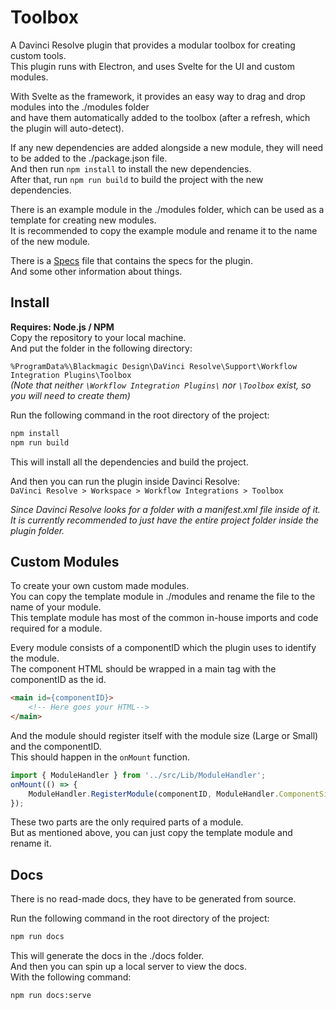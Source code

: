 # Toolbox

A Davinci Resolve plugin that provides a modular toolbox for creating custom tools.  
This plugin runs with Electron, and uses Svelte for the UI and custom modules.  

With Svelte as the framework, it provides an easy way to drag and drop modules into the ./modules folder  
and have them automatically added to the toolbox (after a refresh, which the plugin will auto-detect).  

If any new dependencies are added alongside a new module, they will need to be added to the ./package.json file.  
And then run `npm install` to install the new dependencies.  
After that, run `npm run build` to build the project with the new dependencies.  

There is an example module in the ./modules folder, which can be used as a template for creating new modules.  
It is recommended to copy the example module and rename it to the name of the new module.  

There is a [Specs](./Specs.md) file that contains the specs for the plugin.  
And some other information about things.  

## Install

**Requires: Node.js / NPM**  
Copy the repository to your local machine.  
And put the folder in the following directory:  

`%ProgramData%\Blackmagic Design\DaVinci Resolve\Support\Workflow Integration Plugins\Toolbox`  
*(Note that neither `\Workflow Integration Plugins\` nor `\Toolbox` exist, so you will need to create them)*  

Run the following command in the root directory of the project:  

```bash  
npm install  
npm run build  
```  

This will install all the dependencies and build the project.  

And then you can run the plugin inside Davinci Resolve:  
`DaVinci Resolve > Workspace > Workflow Integrations > Toolbox`  

*Since Davinci Resolve looks for a folder with a manifest.xml file inside of it.  
It is currently recommended to just have the entire project folder inside the plugin folder.*  

## Custom Modules

To create your own custom made modules.  
You can copy the template module in ./modules and rename the file to the name of your module.  
This template module has most of the common in-house imports and code required for a module.  

Every module consists of a componentID which the plugin uses to identify the module.  
The component HTML should be wrapped in a main tag with the componentID as the id.  

```HTML
<main id={componentID}>
    <!-- Here goes your HTML-->
</main>
```

And the module should register itself with the module size (Large or Small) and the componentID.  
This should happen in the `onMount` function.  

```js
import { ModuleHandler } from '../src/Lib/ModuleHandler';
onMount(() => {
    ModuleHandler.RegisterModule(componentID, ModuleHandler.ComponentSize.Large);
});
```

These two parts are the only required parts of a module.  
But as mentioned above, you can just copy the template module and rename it.  

## Docs  

There is no read-made docs, they have to be generated from source.  

Run the following command in the root directory of the project:  

```bash
npm run docs
```

This will generate the docs in the ./docs folder.  
And then you can spin up a local server to view the docs.  
With the following command:

```bash
npm run docs:serve
```
